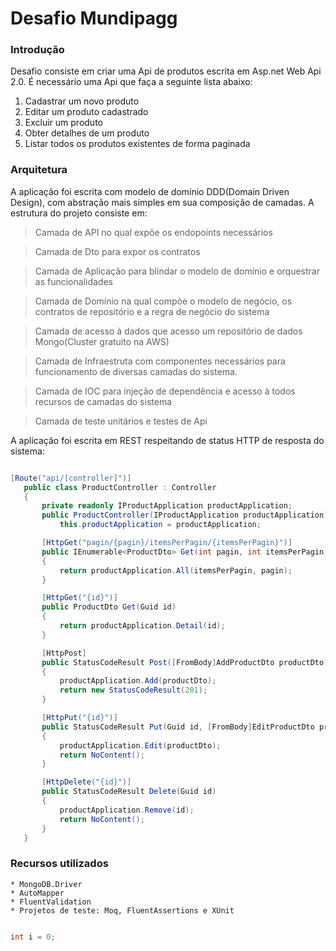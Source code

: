 # Desafio Mundipagg

### Introdução 


Desafio consiste em criar uma Api de produtos escrita em Asp.net Web Api 2.0. É necessário uma Api que faça a seguinte lista abaixo:
  
  1. Cadastrar um novo produto  
  2. Editar um produto cadastrado
  3. Excluir um produto
  4. Obter detalhes de um produto
  5. Listar todos os produtos existentes de forma paginada
  
  
### Arquitetura

A aplicação foi escrita com modelo de domínio DDD(Domain Driven Design), com abstração mais simples em sua composição de camadas. A estrutura do projeto consiste em:

   > Camada de API no qual expõe os endopoints necessários
   
   > Camada de Dto para expor os contratos
   
   > Camada de Aplicação para blindar o modelo de domínio e orquestrar as funcionalidades
   
   > Camada de Domínio na qual compõe o modelo de negócio, os contratos de repositório e a regra de negócio do sistema
   
   > Camada de acesso à dados que acesso um repositório de dados Mongo(Cluster gratuito na AWS)
   
   > Camada de Infraestruta com componentes necessários para funcionamento de diversas camadas do sistema.
   
   > Camada de IOC para injeção de dependência e acesso à todos recursos de camadas do sistema
   
   > Camada de teste unitários e testes de Api
   
   
A aplicação foi escrita em REST respeitando de status HTTP de resposta do sistema:
 
 ```C#

 [Route("api/[controller]")]
    public class ProductController : Controller
    {
        private readonly IProductApplication productApplication;
        public ProductController(IProductApplication productApplication) =>
            this.productApplication = productApplication;

        [HttpGet("pagin/{pagin}/itemsPerPagin/{itemsPerPagin}")]
        public IEnumerable<ProductDto> Get(int pagin, int itemsPerPagin)
        {
            return productApplication.All(itemsPerPagin, pagin);
        }

        [HttpGet("{id}")]
        public ProductDto Get(Guid id)
        {
            return productApplication.Detail(id);
        }

        [HttpPost]
        public StatusCodeResult Post([FromBody]AddProductDto productDto)
        {
            productApplication.Add(productDto);
            return new StatusCodeResult(201);
        }

        [HttpPut("{id}")]
        public StatusCodeResult Put(Guid id, [FromBody]EditProductDto productDto)
        {
            productApplication.Edit(productDto);
            return NoContent();
        }

        [HttpDelete("{id}")]
        public StatusCodeResult Delete(Guid id)
        {
            productApplication.Remove(id);
            return NoContent();
        }
    }

````


 ### Recursos utilizados
 
    * MongoDB.Driver
    * AutoMapper
    * FluentValidation
    * Projetos de teste: Moq, FluentAssertions e XUnit
    
  

```C#

int i = 0;
````
